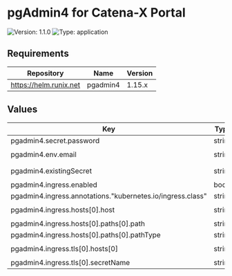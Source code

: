 # pgAdmin4 for Catena-X Portal

![Version: 1.1.0](https://img.shields.io/badge/Version-1.1.0-informational?style=flat-square) ![Type: application](https://img.shields.io/badge/Type-application-informational?style=flat-square)

## Requirements

| Repository | Name | Version |
|------------|------|---------|
| https://helm.runix.net | pgadmin4 | 1.15.x |

## Values

| Key | Type | Default | Description |
|-----|------|---------|-------------|
| pgadmin4.secret.password | string | `""` |  |
| pgadmin4.env.email | string | `"portal@catena-x.net"` |  |
| pgadmin4.existingSecret | string | `"secret-pgadmin4"` |  |
| pgadmin4.ingress.enabled | bool | `false` |  |
| pgadmin4.ingress.annotations."kubernetes.io/ingress.class" | string | `"nginx"` |  |
| pgadmin4.ingress.hosts[0].host | string | `"portal-pgadmin4.dummy"` |  |
| pgadmin4.ingress.hosts[0].paths[0].path | string | `"/"` |  |
| pgadmin4.ingress.hosts[0].paths[0].pathType | string | `"Prefix"` |  |
| pgadmin4.ingress.tls[0].hosts[0] | string | `"portal-pgadmin4.dummy"` |  |
| pgadmin4.ingress.tls[0].secretName | string | `"tls-secret"` |  |

